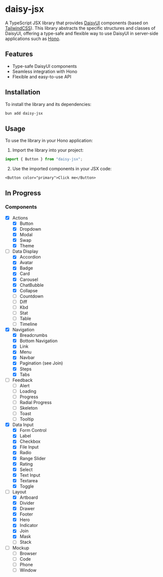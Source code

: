 # daisy-jsx

A TypeScript JSX library that provides [DaisyUI](https://daisyui.com/) components (based on [TailwindCSS](https://tailwindcss.com/)). This library abstracts the specific structures and classes of DaisyUI, offering a type-safe and flexible way to use DaisyUI in server-side applications such as [Hono](https://hono.dev/).

## Features

- Type-safe DaisyUI components
- Seamless integration with Hono
- Flexible and easy-to-use API

## Installation

To install the library and its dependencies:

```bash
bun add daisy-jsx
```

## Usage

To use the library in your Hono application:

1. Import the library into your project:

```ts
import { Button } from "daisy-jsx";
```

2. Use the imported components in your JSX code:

```tsx
<Button color="primary">Click me</Button>
```

## In Progress

### Components

- [x] Actions
  - [x] Button
  - [x] Dropdown
  - [x] Modal
  - [x] Swap
  - [x] Theme
- [ ] Data Display
  - [x] Accordion
  - [x] Avatar
  - [x] Badge
  - [x] Card
  - [x] Carousel
  - [x] ChatBubble
  - [x] Collapse
  - [ ] Countdown
  - [ ] Diff
  - [ ] Kbd
  - [ ] Stat
  - [ ] Table
  - [ ] Timeline
- [x] Navigation
  - [x] Breadcrumbs
  - [x] Bottom Navigation
  - [x] Link
  - [x] Menu
  - [x] Navbar
  - [x] Pagination (see Join)
  - [x] Steps
  - [x] Tabs
- [ ] Feedback
  - [ ] Alert
  - [ ] Loading
  - [ ] Progress
  - [ ] Radial Progress
  - [ ] Skeleton
  - [ ] Toast
  - [ ] Tooltip
- [x] Data Input
  - [x] Form Control
  - [x] Label
  - [x] Checkbox
  - [x] File Input
  - [x] Radio
  - [x] Range Slider
  - [x] Rating
  - [x] Select
  - [x] Text Input
  - [x] Textarea
  - [x] Toggle
- [ ] Layout
  - [x] Artboard
  - [x] Divider
  - [x] Drawer
  - [x] Footer
  - [x] Hero
  - [x] Indicator
  - [x] Join
  - [x] Mask
  - [ ] Stack
- [ ] Mockup
  - [ ] Browser
  - [ ] Code
  - [ ] Phone
  - [ ] Window
